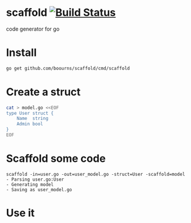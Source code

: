 # scaffold [![Build Status](https://travis-ci.org/boourns/scaffold.svg?branch=master)](https://travis-ci.org/boourns/scaffold)

code generator for go

# Install
```bash
go get github.com/boourns/scaffold/cmd/scaffold
```

# Create a struct
```bash
cat > model.go <<EOF
type User struct {
	Name  string
	Admin bool
}
EOF
```

# Scaffold some code
```
scaffold -in=user.go -out=user_model.go -struct=User -scaffold=model
- Parsing user.go:User
- Generating model
- Saving as user_model.go
```

# Use it

